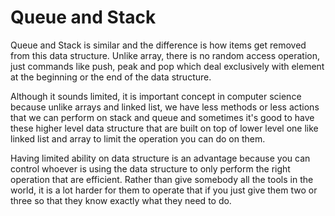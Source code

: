 # Queue and Stack

Queue and Stack is similar and the difference is how items get removed from this data structure. Unlike array, there is no random access operation, just commands like push, peak and pop which deal exclusively with element at the beginning or the end of the data structure.

Although it sounds limited, it is important concept in computer science because unlike arrays and linked list, we have less methods or less actions that we can perform on stack and queue and sometimes it's good to have these higher level data structure that are built on top of lower level one like linked list and array to limit the operation you can do on them. 

Having limited ability on data structure is an advantage because you can control whoever is using the data structure to only perform the right operation that are efficient. Rather than give somebody all the tools in the world, it is a lot harder for them to operate that if you just give them two or three so that they know exactly what they need to do.

